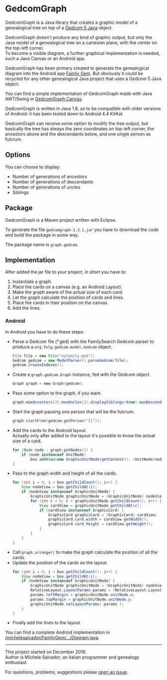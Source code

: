 # GedcomGraph

GedcomGraph is a Java library that creates a graphic model of a genealogical tree on top of a [Gedcom 5 Java](https://github.com/FamilySearch/gedcom5-java) object.

GedcomGraph doesn't produce any kind of graphic output, but only the Java model of a genealogical tree on a cartesian plane, with the center on the top-left corner.<br>
To become a visible diagram, a further graphical implementation is needed, such a Java Canvas or an Android app.

GedcomGraph has been primary created to generate the genealogical diagram into the Android app [Family Gem](https://github.com/michelesalvador/FamilyGem). But obviously it could be recycled for any other genealogical Java project that uses a Gedcom 5 Java object.

You can find a simple implementation of GedcomGraph made with Java AWT/Swing in [GedcomGraph Canvas](https://github.com/michelesalvador/GedcomGraph-Canvas).

GedcomGraph is written in Java 1.8, so to be compatible with older versions of Android: it has been tested down to Android 4.4 KitKat.

GedcomGraph can receive some option to modify the tree output, but basically the tree has always the zero coordinates on top-left corner, the ancestors above and the descendants below, and one single person as fulcrum.

## Options

You can choose to display:
- Number of generations of ancestors
- Number of generations of descendants
- Number of generations of uncles
- Siblings

## Package

GedcomGraph is a Maven project written with Eclipse.

To generate the file `gedcomgraph-1.3.1.jar` you have to download the code and build the package in some way.

The package name is `graph.gedcom`.

## Implementation

After added the jar file to your project, in short you have to:
1. Instantiate a graph.
2. Place the cards on a canvas (e.g. an Android Layout).
3. Make the graph aware of the actual size of each card.
4. Let the graph calculate the position of cards and lines.
5. Place the cards in their position on the canvas.
6. Add the lines.

### Android

In Android you have to do these steps:

- Parse a Gedcom file (*.ged) with the FamilySearch Gedcom parser to produce a `org.folg.gedcom.model.Gedcom` object.
	```java
	File file = new File("myfamily.ged");	
	Gedcom gedcom = new ModelParser().parseGedcom(file);
	gedcom.createIndexes();
	```
- Create a `graph.gedcom.Graph` instance, fed with the Gedcom object.
	```java
	Graph graph = new Graph(gedcom);
- Pass some option to the graph, if you want.
	```java
	graph.maxAncestors(3).maxUncles(2).displaySiblings(true).maxDescendants(3).showFamily(1);
- Start the graph passing one person that will be the fulcrum.
	```java
	graph.startFrom(gedcom.getPerson("I1"));
- Add the cards to the Android layout.<br>
Actually only after added to the layout it's possible to know the actual size of a card.
	```java
	for (Node node : graph.getNodes()) {
		if (node instanceof UnitNode)
			box.addView(new GraphicUnitNode(getContext(), (UnitNode)node));
	}
- Pass to the graph width and height of all the cards.
	```java
	for (int i = 0; i < box.getChildCount(); i++) {
		View nodeView = box.getChildAt(i);
		if (nodeView instanceof GraphicUnitNode) {
			GraphicUnitNode graphicUnitNode = (GraphicUnitNode) nodeView;
			for (int c = 0; c < graphicUnitNode.getChildCount(); c++) {
				View cardView = graphicUnitNode.getChildAt(c);
				if (cardView instanceof GraphicCard) {
					GraphicCard graphicCard = (GraphicCard) cardView;
					graphicCard.card.width = cardView.getWidth();
					graphicCard.card.height = cardView.getHeight();
				}
			}
		}
	}
- Call `graph.arrange()` to make the graph calculate the position of all the cards.
- Update the position of the cards on the layout.
	```java
	for (int i = 0; i < box.getChildCount(); i++) {
		View nodeView = box.getChildAt(i);
		if (nodeView instanceof GraphicUnitNode) {
			GraphicUnitNode graphicUnitNode = (GraphicUnitNode) nodeView;
			RelativeLayout.LayoutParams params = (RelativeLayout.LayoutParams) graphicUnitNode.getLayoutParams();
			params.leftMargin = graphicUnitNode.unitNode.x;
			params.topMargin = graphicUnitNode.unitNode.y;
			graphicUnitNode.setLayoutParams( params );
		}
	}
- Finally add the lines to the layout.

You can find a complete Android implementation in [/michelesalvador/FamilyGem/.../Diagram.java](https://github.com/michelesalvador/FamilyGem/blob/master/app/src/main/java/app/familygem/Diagram.java).

---

This project started on December 2019.<br>
Author is Michele Salvador, an italian programmer and genealogy enthusiast.

For questions, problems, suggestions please [open an issue](https://github.com/michelesalvador/GedcomGraph/issues).